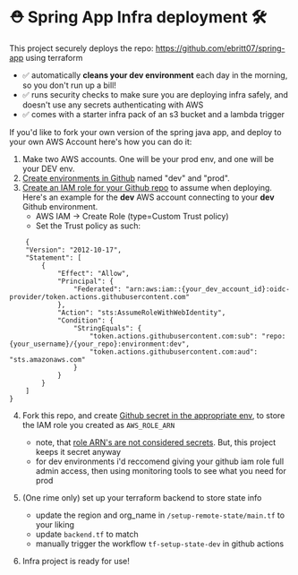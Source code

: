 # ⛑️ Spring App Infra deployment 🛠️

This project securely deploys the repo: https://github.com/ebritt07/spring-app using terraform
- ✅ automatically **cleans your dev environment** each day in the morning, so you don't run up a bill!
- ✅ runs security checks to make sure you are deploying infra safely, and doesn't use any secrets authenticating with AWS
- ✅ comes with a starter infra pack of an s3 bucket and a lambda trigger

If you'd like to fork your own version of the spring java app, and deploy to your own AWS Account here's how you can do it:

1) Make two AWS accounts. One will be your prod env, and one will be your DEV env.
2) [Create environments in Github](https://docs.github.com/en/actions/managing-workflow-runs-and-deployments/managing-deployments/managing-environments-for-deployment) named "dev" and "prod".
3) [Create an IAM role for your Github repo](https://docs.github.com/en/actions/security-for-github-actions/security-hardening-your-deployments/configuring-openid-connect-in-amazon-web-services) to assume when deploying. Here's an example for the **dev** AWS account connecting to your **dev** Github environment.
    - AWS IAM -> Create Role (type=Custom Trust policy)
    - Set the Trust policy as such:
```
    {
    "Version": "2012-10-17",
    "Statement": [
        {
            "Effect": "Allow",
            "Principal": {
                "Federated": "arn:aws:iam::{your_dev_account_id}:oidc-provider/token.actions.githubusercontent.com"
            },
            "Action": "sts:AssumeRoleWithWebIdentity",
            "Condition": {
                "StringEquals": {
                    "token.actions.githubusercontent.com:sub": "repo:{your_username}/{your_repo}:environment:dev",
                    "token.actions.githubusercontent.com:aud": "sts.amazonaws.com"
                }
            }
        }
    ]
}
```

4) Fork this repo, and create [Github secret in the appropriate env](https://docs.github.com/en/actions/security-for-github-actions/security-guides/using-secrets-in-github-actions#creating-secrets-for-an-environment), to store the IAM role you created as  `AWS_ROLE_ARN`
    - note, that [role ARN's are not considered secrets](https://docs.aws.amazon.com/IAM/latest/UserGuide/reference-arns.html). But, this project keeps it secret anyway
    - for dev environments i'd reccomend giving your github iam role full admin access, then using monitoring tools to see what you need for prod

5) (One rime only) set up your terraform backend to store state info
    - update the region and org_name in `/setup-remote-state/main.tf` to your liking
    - update `backend.tf` to match
    - manually trigger the workflow `tf-setup-state-dev` in github actions

6) Infra project is ready for use!
